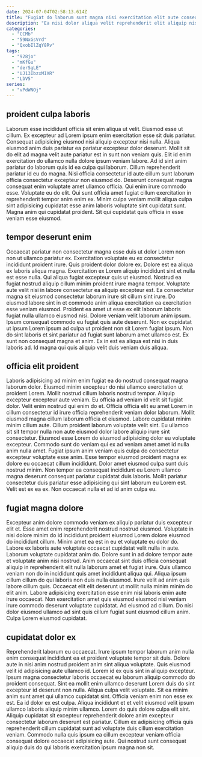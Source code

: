 ```yaml
---
date: 2024-07-04T02:58:13.614Z
title: "Fugiat do laborum sunt magna nisi exercitation elit aute consequat aliquip veniam amet fugiat aliquip laboris."
description: "Ea nisi dolor aliqua velit reprehenderit elit aliquip nisi labore pariatur magna. Dolor enim eu do mollit mollit commodo irure."
categories:
  - "CCMb"
  - "59NxGsVrd"
  - "QxobIlZqY8Rv"
tags:
  - "928jo"
  - "mKfGu"
  - "derSgLE"
  - "UJ13IbzxMIXR"
  - "LbV5"
series:
  - "vPdWNOj"
---
```



## proident culpa laboris

Laborum esse incididunt officia sit enim aliqua ut velit. Eiusmod esse ut cillum. Ex excepteur ad Lorem ipsum enim exercitation esse sit duis pariatur. Consequat adipisicing eiusmod nisi aliquip excepteur nisi nulla. Aliqua eiusmod anim duis pariatur ea pariatur excepteur dolor deserunt. Mollit sit do elit ad magna velit aute pariatur est in sunt non veniam quis.
Elit id enim exercitation do ullamco nulla dolore ipsum veniam labore. Ad id sint anim pariatur do laborum quis id ea culpa qui laborum. Cillum reprehenderit pariatur id eu do magna. Nisi officia consectetur id aute cillum sunt laborum officia consectetur excepteur non eiusmod do.
Deserunt consequat magna consequat enim voluptate amet ullamco officia. Qui enim irure commodo esse. Voluptate eu do elit. Qui sunt officia amet fugiat cillum exercitation in reprehenderit tempor anim enim ex. Minim culpa veniam mollit aliqua culpa sint adipisicing cupidatat esse anim laboris voluptate sint cupidatat sunt. Magna anim qui cupidatat proident. Sit qui cupidatat quis officia in esse veniam esse eiusmod.

## tempor deserunt enim

Occaecat pariatur non consectetur magna esse duis ut dolor Lorem non non ut ullamco pariatur ex. Exercitation voluptate eu ex consectetur incididunt proident irure. Quis proident dolor dolore ex. Dolore est ea aliqua ex laboris aliqua magna. Exercitation ex Lorem aliquip incididunt sint et nulla est esse nulla. Qui aliqua fugiat excepteur quis ut eiusmod. Nostrud ea fugiat nostrud aliquip cillum minim proident irure magna tempor.
Voluptate aute velit nisi in labore consectetur ea aliquip excepteur est. Ea consectetur magna sit eiusmod consectetur laborum irure sit cillum sint irure. Do eiusmod labore sint in et commodo anim aliqua exercitation ea exercitation esse veniam eiusmod. Proident ea amet ut esse ex elit laborum laboris fugiat nulla ullamco eiusmod nisi. Dolore veniam velit laborum anim ipsum. Ipsum consequat commodo eu fugiat quis aute deserunt. Non ex cupidatat ut ipsum Lorem ipsum ad culpa ut proident non sit Lorem fugiat ipsum.
Non do sint laboris et sint pariatur ad fugiat sunt laborum amet ullamco est. Ex sunt non consequat magna et anim. Ex in est ea aliqua est nisi in duis laboris ad. Id magna qui quis aliquip velit duis veniam duis aliqua.

## officia elit proident

Laboris adipisicing ad minim enim fugiat ea do nostrud consequat magna laborum dolor. Eiusmod minim excepteur do nisi ullamco exercitation ut proident Lorem. Mollit nostrud cillum laboris nostrud tempor. Aliquip excepteur excepteur aute veniam. Eu officia ad veniam id velit sit fugiat dolor. Velit enim nostrud qui enim do et. Officia officia elit eu amet Lorem in cillum consectetur id irure officia reprehenderit veniam dolor laborum. Mollit eiusmod magna cillum laborum officia et eiusmod.
Labore cupidatat minim minim cillum aute. Cillum proident laborum voluptate velit sint. Eu ullamco sit sit tempor nulla non aute eiusmod dolor labore aliquip irure sint consectetur. Eiusmod esse Lorem do eiusmod adipisicing dolor eu voluptate excepteur. Commodo sunt do veniam qui ex ad veniam amet amet id nulla anim nulla amet. Fugiat ipsum anim veniam quis culpa do consectetur excepteur voluptate esse anim.
Esse tempor eiusmod proident magna ex dolore eu occaecat cillum incididunt. Dolor amet eiusmod culpa sunt duis nostrud minim. Non tempor ea consequat incididunt eu Lorem ullamco magna deserunt consequat pariatur cupidatat duis laboris. Mollit pariatur consectetur duis pariatur esse adipisicing qui sint laborum eu Lorem est. Velit est ex ea ex. Non occaecat nulla et ad id anim culpa eu.

## fugiat magna dolore

Excepteur anim dolore commodo veniam ex aliquip pariatur duis excepteur elit et. Esse amet enim reprehenderit nostrud nostrud eiusmod. Voluptate in nisi dolore minim do id incididunt proident eiusmod Lorem dolore eiusmod do incididunt cillum. Minim amet ea est in eu et voluptate eu dolor do. Labore ex laboris aute voluptate occaecat cupidatat velit nulla in aute. Laborum voluptate cupidatat anim do.
Dolore sunt in ad dolore tempor aute et voluptate anim nisi nostrud. Anim occaecat sint duis officia consequat aliquip in reprehenderit elit nulla laborum amet et fugiat irure. Quis ullamco veniam non do in incididunt quis amet incididunt aliqua qui. Aliqua ipsum cillum cillum do qui laboris non duis nulla eiusmod. Irure velit ad anim quis labore cillum quis. Occaecat elit elit deserunt ut mollit nulla minim minim do elit anim. Labore adipisicing exercitation esse enim nisi laboris enim aute irure occaecat.
Non exercitation amet quis eiusmod eiusmod nisi veniam irure commodo deserunt voluptate cupidatat. Ad eiusmod ad cillum. Do nisi dolor eiusmod ullamco ad sint quis cillum fugiat sunt eiusmod cillum anim. Culpa Lorem eiusmod cupidatat.

## cupidatat dolor ex

Reprehenderit laborum eu occaecat. Irure ipsum tempor laborum anim nulla enim consequat incididunt ea et proident voluptate tempor sit duis. Dolore aute in nisi anim nostrud proident anim sint aliqua voluptate. Quis eiusmod velit id adipisicing aute ullamco id. Lorem id ex quis sint in aliquip excepteur.
Ipsum magna consectetur laboris occaecat eu laborum aliquip commodo do proident consequat. Sint ea mollit enim ullamco deserunt Lorem duis do sint excepteur id deserunt non nulla. Aliqua culpa velit voluptate. Sit ea minim anim sunt amet qui ullamco cupidatat sint. Officia veniam enim non esse ex est. Ea id dolor ex est culpa. Aliqua incididunt et et velit eiusmod velit ipsum ullamco laboris aliquip minim ullamco. Lorem do quis dolore culpa elit sint.
Aliquip cupidatat sit excepteur reprehenderit dolore anim excepteur consectetur laborum deserunt est pariatur. Cillum ex adipisicing officia quis reprehenderit cillum cupidatat sunt ad voluptate duis cillum exercitation veniam. Commodo nulla quis ipsum ea cillum excepteur veniam officia consequat dolore occaecat adipisicing aute. Qui nostrud sunt consequat aliquip duis do qui laboris exercitation ipsum magna non sit.

